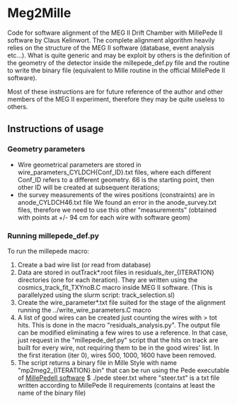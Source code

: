 # Meg2Mille
Code for software alignment of the MEG II Drift Chamber with MillePede II software by Claus Kelinwort. 
The complete alignment algorithm heavily relies on the structure of the MEG II software
(database, event analysis etc...). What is quite generic and may be exploit by others
is the definition of the geometry of the detector inside the millepede_def.py file
and the routine to write the binary file (equivalent to Mille routine in the official MillePede II software).

Most of these instructions are for future reference of the author
and other members of the MEG II experiment, therefore they may be quite useless to others.

## Instructions of usage

### Geometry parameters
- Wire geometrical parameters are stored in wire_parameters_CYLDCH{Conf_ID}.txt files,
  where each different Conf_ID refers to a different geometry. 66 is the starting point,
  then other ID will be created at subsequent iterations; 
- the survey measurements of the wires positions (constraints) are in anode_CYLDCH46.txt file
  We found an error in the anode_survey.txt files, therefore we need to use
  this other "measurements" (obtained with points at +/- 94 cm for each wire with software geom)

### Running millepede_def.py

To run the millepede macro:

1. Create a bad wire list (or read from database)
2. Data are stored in outTrack*.root files in residuals_iter_{ITERATION} directories
   (one for each iteration).
   They are written using the cosmics_track_fit_TXYnoB.C macro inside MEG II software.
   (This is parallelyzed using the slurm script: track_selection.sl)
3. Create the wire_parameter*.txt file suited for the stage
   of the alignment running the   ../write_wire_parameters.C macro
4. A list of good wires can be created just counting the wires with > tot hits.
   This is done in the macro "residuals_analysis.py". The output file can be modified eliminating a
   few wires to use a reference.
   In that case, just request in the "millepede_def.py" script that the
   hits on track are built for every wire, not requiring them to be in the good wires' list.
   In the first iteration (iter 0), wires 500, 1000, 1600 have been removed.
5. The script returns a binary file in Mille Style with name "mp2meg2_{ITERATION}.bin"
   that can be run using the Pede executable of
   [MillePedeII software](https://gitlab.desy.de/claus.kleinwort/millepede-ii/-/tree/main)
   $ ./pede steer.txt
   where "steer.txt" is a txt file written according to MillePede II requirements
   (contains at least the name of the binary file)   
